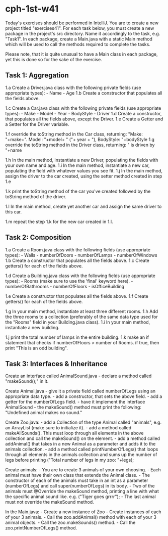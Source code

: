 # cph-1st-w41
Today's exercises should be performed in IntelliJ. 
You are to create a new project titled "exercises41". 
For each task below, you must create a new package in the project's src directory. Name it accordingly to the task, e.g. "Task1". 
In each package, create a Main.java with a static Main method which will be used to call the methods required to complete the tasks. 

Please note, that it is quite unusual to have a Main class in each package, yet this is done so for the sake of the exercise.

## Task 1: Aggregation
1.a Create a Driver.java class with the following private fields (use appropriate types): 
    - Name
    - Age
1.b Create a constructor that populates all the fields above. 

1.c Create a Car.java class with the following private fields (use appropriate types):
    - Make
    - Model
    - Year
    - BodyStyle
    - Driver
1.d Create a constructor, that populates all the fields above, except the Driver. 
1.e Create a Getter and a Setter for the Driver variable.

1.f override the toString method in the Car class, returning:
     "Make: "+make+". Model: "+model+ " ("+ year + "), BodyStyle: "+bodyStyle
1.g override the toString method in the Driver class, returning: 
    " is driven by "+name

1.h In the main method, instantiate a new Driver, populating the fields with your own name and age. 
1.i In the main method, instantiate a new car, populating the field with whatever values you see fit. 
1.j In the main method, assign the driver to the car created, using the setter method created in step 1.e

1.k print the toString method of the car you've created followed by the toString method of the driver. 

1.l In the main method, create yet another car and assign the same driver to this car. 

1.m repeat the step 1.k for the new car created in 1.l. 


## Task 2: Composition
1.a Create a Room.java class with the following fields (use appropriate types): 
    - Walls
    - numberOfDoors
    - numberOfLamps
    - numberOfWindows
1.b Create a constructor that populates all the fields above. 
1.c Create getters() for each of the fields above. 

1.d Create a Building.java class with the following fields (use appropriate types):
    - Rooms (make sure to use the \'final\' keyword here).
    - numberOfBathrooms
    - numberOfFloors
    - isOfficeBuilding

1.e Create a constructor that populates all the fields above. 
1.f Create getters() for each of the fields above. 
    
1.g In your main method, instantiate at least three different rooms. 
1.h Add the three rooms to a collection (preferably of the same data type used for the "Rooms" field in your Building.java class).
1.i In your main method, instantiate a new building.

1.j print the total number of lamps in the entire building.
1.k make an if statement that checks if numberOfFloors > number of Rooms. if true, then print "This is an odd building". 



## Task 3: Interfaces & Inheritance 
Create an interface called AnimalSound.java 
    - declare a method called "makeSound();" in it. 

Create Animal.java
    - give it a private field called numberOfLegs using an appropriate data type. 
    - add a constructor, that sets the above field. 
    - add a getter for the numberOfLegs field. 
    - have it implement the interface AnimalSound
    - the makeSound() method must print the following: "Undefined animal makes no sound."

Create Zoo.java:
    - add a Collection of the type Animal called "animals", e.g. an ArrayList (make sure to initialize it).
    - add a method called makeAllSounds(). This must loop through all elements in the above collection and call the makeSound() on the element. 
    - add a method called addAnimal() that takes in a new Animal as a parameter and adds it to the animals collection. 
    - add a method called printNumberOfLegs() that loops through all elements in the animals collection and sums up the number of legs before printing ("Total number of legs in my zoo: "+legs);

Create animals: 
    - You are to create 3 animals of your own choosing. 
    - Each animal must have their own class that extends the Animal class. 
    - The constructor of each of the animals must take in an int as a parameter (numberOfLegs) and call super(numberOfLegs) in its body. 
    - Two of the animals must @Override the makeSound method, printing a line with what the specific animal sound like. e.g. ("Tiger goes grrrr"); 
    - The last animal must not override the makeSound method. 

In the Main.java: 
    - Create a new instance of Zoo
    - Create instances of each of your 3 animals. 
    - Call the zoo.addAnimal() method with each of your 3 animal objects. 
    - Call the zoo.makeSounds() method. 
    - Call the zoo.printNumberOfLegs() method. 